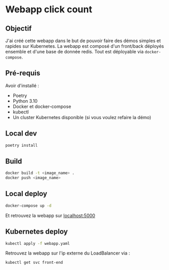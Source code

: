 # Webapp click count

## Objectif

J'ai créé cette webapp dans le but de pouvoir faire des démos simples et rapides sur Kubernetes. La webapp est composé d'un front/back déployés ensemble et d'une base de donnée redis. Tout est déployable via `docker-compose`.

## Pré-requis

Avoir d'installé :
* Poetry
* Python 3.10
* Docker et docker-compose
* kubectl
* Un cluster Kubernetes disponible (si vous voulez refaire la démo)

## Local dev

```bash
poetry install
```

## Build

```bash
docker build -t <image_name> .
docker push <image_name>
```

## Local deploy

```bash
docker-compose up -d
```

Et retrouvez la webapp sur [localhost:5000](localhost:5000)

## Kubernetes deploy

```bash
kubectl apply -f webapp.yaml
```

Retrouvez la webapp sur l'ip externe du LoadBalancer via :

```bash
kubectl get svc front-end
```
